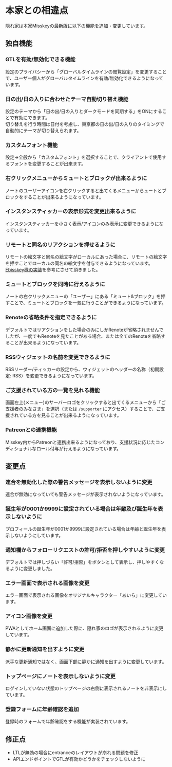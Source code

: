# 本家との相違点
隠れ家は本家Misskeyの最新版に以下の機能を追加・変更しています。  

## 独自機能

### GTLを有効/無効化できる機能
設定のプライバシーから「グローバルタイムラインの閲覧設定」を変更することで、ユーザー個人がグローバルタイムラインを有効/無効化できるようになっています。

### 日の出/日の入りに合わせたテーマ自動切り替え機能
設定のテーマから「日の出/日の入りとダークモードを同期する」をONにすることで有効にできます。  
切り替えを行う時間は日付を考慮し、東京都の日の出/日の入りのタイミングで自動的にテーマが切り替えられます。  

### カスタムフォント機能
設定→全般から「カスタムフォント」を選択することで、クライアントで使用するフォントを変更することが出来ます。  

### 右クリックメニューからミュートとブロックが出来るように
ノートのユーザーアイコンを右クリックすると出てくるメニューからュートとブロックをすることが出来るようになっています。  

### インスタンスティッカーの表示形式を変更出来るように
インスタンスティッカーを小さく表示/アイコンのみ表示に変更できるようになっています。  

### リモートと同名のリアクションを押せるように
リモートの絵文字と同名の絵文字がローカルにあった場合に、リモートの絵文字を押すことでローカルの同名の絵文字を付与できるようになっています。  
[Ebisskey様の実装](https://github.com/shrimpia/misskey/commit/e91295ff9c6f8ac90f61c8de7a891a6836e48e95)を参考にさせて頂きました。  

### ミュートとブロックを同時に行えるように
ノートの右クリックメニューの「ユーザー」にある「ミュート&ブロック」を押すことで、ミュートとブロックを一気に行うことができるようになっています。

### Renoteの省略条件を指定できるように
デフォルトではリアクションをした場合のみにしかRenoteが省略されませんでしたが、一度でもRenoteを見たことがある場合、または全てのRenoteを省略することが出来るようになっています。

### RSSウィジェットの名前を変更できるように
RSSリーダー/ティッカーの設定から、ウィジェットのヘッダーの名称（初期設定: RSS）を変更できるようになっています。

### ご支援されている方の一覧を見れる機能
画面左上(メニュー)のサーバーロゴをクリックすると出てくるメニューから「ご支援者のみなさま」を選択（または `/supporter` にアクセス）することで、ご支援されている方を見ることが出来るようになっています。  

### Patreonとの連携機能
Misskey内からPatreonと連携出来るようになっており、支援状況に応じたコンディショナルなロール付与が行えるようになっています。  

## 変更点

### 連合を無効化した際の警告メッセージを表示しないように変更
連合が無効になっていても警告メッセージが表示されないようになっています。  

### 誕生年が0001か9999に設定されている場合は年齢及び誕生年を表示しないように
プロフィールの誕生年が0001か9999に設定されている場合は年齢と誕生年を表示しないようにしています。  

### 通知欄からフォローリクエストの許可/拒否を押しやすいように変更
デフォルトでは押しづらい「許可/拒否」をボタンとして表示し、押しやすくなるように変更しました。  

### エラー画面で表示される画像を変更
エラー画面で表示される画像をオリジナルキャラクター「あいら」に変更しています。  

### アイコン画像を変更
PWAとしてホーム画面に追加した際に、隠れ家のロゴが表示されるように変更しています。  

### 静かに更新通知を出すように変更
派手な更新通知ではなく、画面下部に静かに通知を出すように変更しています。  

### トップページにノートを表示しないように変更
ログインしていない状態のトップページの右側に表示されるノートを非表示にしています。  

### 登録フォームに年齢確認を追加
登録時のフォームで年齢確認をする機能が実装されています。  

## 修正点
- LTLが無効の場合にentranceのレイアウトが崩れる問題を修正
- APIエンドポイントでGTLが有効かどうかをチェックしないように
